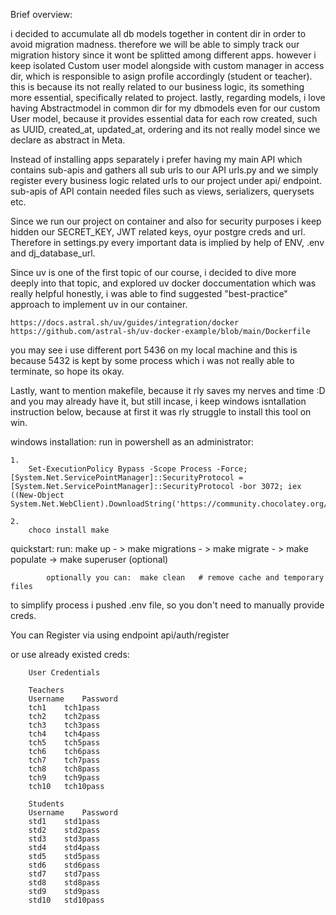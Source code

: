 
Brief overview:

i decided to accumulate all db models together in content dir in order to avoid migration madness. therefore we will be able to simply track our migration history since it wont be splitted among different apps. however i keep isolated Custom user model alongside with custom manager in access dir, which is responsible to asign profile accordingly (student or teacher). this is because its not really related to our business logic, its something more essential, specifically related to project.
lastly, regarding models, i love having Abstractmodel in common dir for my dbmodels even for our custom User model, because it provides essential data for each row created, such as UUID, created_at, updated_at, ordering and its not really model since we declare as abstract in Meta.

Instead of installing apps separately i prefer having my main API which contains sub-apis and gathers all sub urls to our API urls.py and we simply register every business logic related urls to our project under api/ endpoint. 
sub-apis of API contain needed files such as views, serializers, querysets etc.

Since we run our project on container and also for security purposes i keep hidden our SECRET_KEY, JWT related keys, oyur postgre creds and url.  Therefore in settings.py every important data is implied by help of ENV, .env and dj_database_url. 

Since uv is one of the first topic of our course, i decided to dive more deeply into that topic, and explored uv docker doccumentation which was really helpful honestly, i was able to find suggested "best-practice" approach to implement uv in our container.

    https://docs.astral.sh/uv/guides/integration/docker
    https://github.com/astral-sh/uv-docker-example/blob/main/Dockerfile

you may see i use different port 5436 on my local machine and this is because 5432 is kept by some process which i was not really able to terminate, so hope its okay.


Lastly, want to mention makefile, because it rly saves my nerves and time :D and you may already have it, but still incase, i keep windows isntallation instruction below, because at first it was rly struggle to install this tool on win. 


windows installation: 
run in powershell as an administrator:

    1.
        Set-ExecutionPolicy Bypass -Scope Process -Force; [System.Net.ServicePointManager]::SecurityProtocol = [System.Net.ServicePointManager]::SecurityProtocol -bor 3072; iex ((New-Object System.Net.WebClient).DownloadString('https://community.chocolatey.org/install.ps1'))
   
    2.
        choco install make


quickstart:
            run: 
                make up  - >  make migrations - > make migrate - > make populate  -> make superuser (optional)
            
            optionally you can:  make clean   # remove cache and temporary files



to simplify process i pushed .env file, so you don't need to manually provide creds.

You can Register via using endpoint api/auth/register

or use already existed creds:

        User Credentials

        Teachers
        Username	Password
        tch1	tch1pass
        tch2	tch2pass
        tch3	tch3pass
        tch4	tch4pass
        tch5	tch5pass
        tch6	tch6pass
        tch7	tch7pass
        tch8	tch8pass
        tch9	tch9pass
        tch10	tch10pass

        Students
        Username	Password
        std1	std1pass
        std2	std2pass
        std3	std3pass
        std4	std4pass
        std5	std5pass
        std6	std6pass
        std7	std7pass
        std8	std8pass
        std9	std9pass
        std10	std10pass







 



